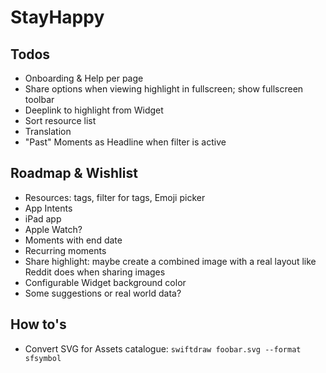# StayHappy

## Todos
- Onboarding & Help per page
- Share options when viewing highlight in fullscreen; show fullscreen toolbar
- Deeplink to highlight from Widget
- Sort resource list
- Translation
- "Past" Moments as Headline when filter is active

## Roadmap & Wishlist
- Resources: tags, filter for tags, Emoji picker
- App Intents
- iPad app
- Apple Watch?
- Moments with end date
- Recurring moments
- Share highlight: maybe create a combined image with a real layout like Reddit does when sharing images
- Configurable Widget background color
- Some suggestions or real world data? 

## How to's

- Convert SVG for Assets catalogue: `swiftdraw foobar.svg --format sfsymbol` 
